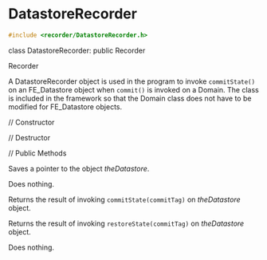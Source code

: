 


# DatastoreRecorder 

```cpp
#include <recorder/DatastoreRecorder.h>
```



class DatastoreRecorder: public Recorder



Recorder






A DatastoreRecorder object is used in the program to invoke
`commitState()` on an FE_Datastore object when `commit()` is invoked on
a Domain. The class is included in the framework so that the Domain
class does not have to be modified for FE_Datastore objects.

// Constructor






// Destructor






// Public Methods











Saves a pointer to the object *theDatastore*.




Does nothing.




Returns the result of invoking `commitState(commitTag)` on
*theDatastore* object.

Returns the result of invoking `restoreState(commitTag)` on
*theDatastore* object.

Does nothing.
